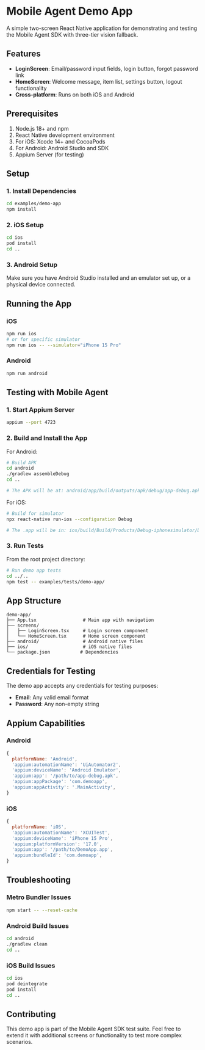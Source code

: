 # Mobile Agent Demo App

A simple two-screen React Native application for demonstrating and testing the Mobile Agent SDK with three-tier vision fallback.

## Features

- **LoginScreen**: Email/password input fields, login button, forgot password link
- **HomeScreen**: Welcome message, item list, settings button, logout functionality
- **Cross-platform**: Runs on both iOS and Android

## Prerequisites

1. Node.js 18+ and npm
2. React Native development environment
3. For iOS: Xcode 14+ and CocoaPods
4. For Android: Android Studio and SDK
5. Appium Server (for testing)

## Setup

### 1. Install Dependencies

```bash
cd examples/demo-app
npm install
```

### 2. iOS Setup

```bash
cd ios
pod install
cd ..
```

### 3. Android Setup

Make sure you have Android Studio installed and an emulator set up, or a physical device connected.

## Running the App

### iOS

```bash
npm run ios
# or for specific simulator
npm run ios -- --simulator="iPhone 15 Pro"
```

### Android

```bash
npm run android
```

## Testing with Mobile Agent

### 1. Start Appium Server

```bash
appium --port 4723
```

### 2. Build and Install the App

For Android:
```bash
# Build APK
cd android
./gradlew assembleDebug
cd ..

# The APK will be at: android/app/build/outputs/apk/debug/app-debug.apk
```

For iOS:
```bash
# Build for simulator
npx react-native run-ios --configuration Debug

# The .app will be in: ios/build/Build/Products/Debug-iphonesimulator/DemoApp.app
```

### 3. Run Tests

From the root project directory:

```bash
# Run demo app tests
cd ../..
npm test -- examples/tests/demo-app/
```

## App Structure

```
demo-app/
├── App.tsx                 # Main app with navigation
├── screens/
│   ├── LoginScreen.tsx     # Login screen component
│   └── HomeScreen.tsx      # Home screen component
├── android/                # Android native files
├── ios/                    # iOS native files
└── package.json           # Dependencies
```

## Credentials for Testing

The demo app accepts any credentials for testing purposes:

- **Email**: Any valid email format
- **Password**: Any non-empty string

## Appium Capabilities

### Android

```javascript
{
  platformName: 'Android',
  'appium:automationName': 'UiAutomator2',
  'appium:deviceName': 'Android Emulator',
  'appium:app': '/path/to/app-debug.apk',
  'appium:appPackage': 'com.demoapp',
  'appium:appActivity': '.MainActivity',
}
```

### iOS

```javascript
{
  platformName: 'iOS',
  'appium:automationName': 'XCUITest',
  'appium:deviceName': 'iPhone 15 Pro',
  'appium:platformVersion': '17.0',
  'appium:app': '/path/to/DemoApp.app',
  'appium:bundleId': 'com.demoapp',
}
```

## Troubleshooting

### Metro Bundler Issues

```bash
npm start -- --reset-cache
```

### Android Build Issues

```bash
cd android
./gradlew clean
cd ..
```

### iOS Build Issues

```bash
cd ios
pod deintegrate
pod install
cd ..
```

## Contributing

This demo app is part of the Mobile Agent SDK test suite. Feel free to extend it with additional screens or functionality to test more complex scenarios.

